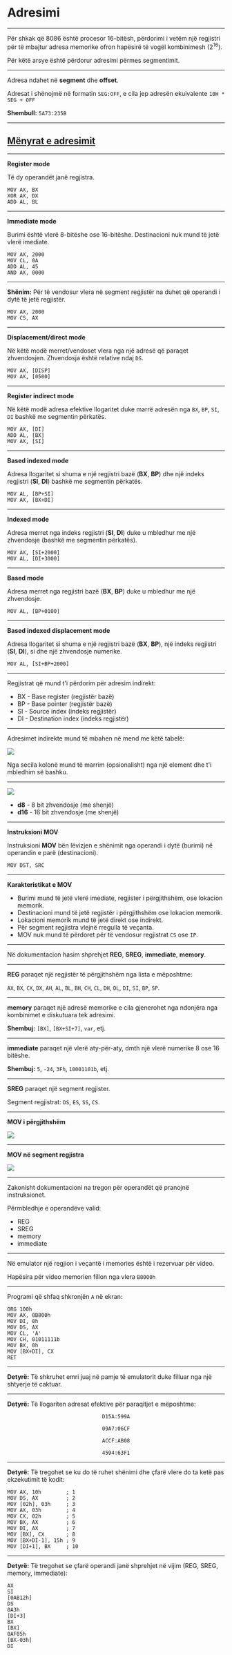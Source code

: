 # Adresimi

---

Për shkak që 8086 është procesor 16-bitësh, përdorimi i vetëm një regjistri për të mbajtur adresa memorike ofron hapësirë të vogël kombinimesh ($2^{16}$).

Për këtë arsye është përdorur adresimi përmes segmentimit.

---

Adresa ndahet në **segment** dhe **offset**.

Adresat i shënojmë në formatin `SEG:OFF`, e cila jep adresën ekuivalente `10H * SEG + OFF`

**Shembull:** `5A73:235B`

---

## [Mënyrat e adresimit](https://www.geeksforgeeks.org/addressing-modes-8086-microprocessor)

---

**Register mode**

Të dy operandët janë regjistra.

```x86asm
MOV AX, BX
XOR AX, DX
ADD AL, BL
```

---

**Immediate mode**

Burimi është vlerë 8-bitëshe ose 16-bitëshe. Destinacioni nuk mund të jetë vlerë imediate.

```x86asm
MOV AX, 2000
MOV CL, 0A
ADD AL, 45
AND AX, 0000
```

---

**Shënim:** Për të vendosur vlera në segment regjistër na duhet që operandi i dytë të jetë regjistër.

```x86asm
MOV AX, 2000
MOV CS, AX
```

---

**Displacement/direct mode**

Në këtë modë merret/vendoset vlera nga një adresë që paraqet zhvendosjen. Zhvendosja është relative ndaj `DS`.

```x86asm
MOV AX, [DISP]
MOV AX, [0500]
```

---

**Register indirect mode**

Në këtë modë adresa efektive llogaritet duke marrë adresën nga `BX`, `BP`, `SI`, `DI` bashkë me segmentin përkatës.

```x86asm
MOV AX, [DI]
ADD AL, [BX]
MOV AX, [SI]
```

---

**Based indexed mode**

Adresa llogaritet si shuma e një regjistri bazë (**BX**, **BP**) dhe një indeks regjistri (**SI**, **DI**) bashkë me segmentin përkatës.

```x86asm
MOV AL, [BP+SI]
MOV AX, [BX+DI]
```

---

**Indexed mode**

Adresa merret nga indeks regjistri (**SI**, **DI**) duke u mbledhur me një zhvendosje (bashkë me segmentin përkatës).

```x86asm
MOV AX, [SI+2000]
MOV AL, [DI+3000]
```

---

**Based mode**

Adresa merret nga regjistri bazë (**BX**, **BP**) duke u mbledhur me një zhvendosje.

```x86asm
MOV AL, [BP+0100]
```

---

**Based indexed displacement mode**

Adresa llogaritet si shuma e një regjistri bazë (**BX**, **BP**), një indeks regjistri (**SI**, **DI**), si dhe një zhvendosje numerike.

```
MOV AL, [SI+BP+2000]
```

---

Regjistrat që mund t'i përdorim për adresim indirekt:

- BX - Base register (regjistër bazë)
- BP - Base pointer (regjistër bazë)
- SI - Source index (indeks regjistër)
- DI - Destination index (indeks regjistër)

---

Adresimet indirekte mund të mbahen në mend me këtë tabelë:

![](/lendet/arkitektura-kompjutereve/8086_addressing.png) <!-- .element: style="max-height:300px;border:none;" -->

Nga secila kolonë mund të marrim (opsionalisht) nga një element dhe t'i mbledhim së bashku.

---

![](/lendet/arkitektura-kompjutereve/8086_addressing2.png) <!-- .element: style="max-height:400px;border:none;" -->

- **d8** - 8 bit zhvendosje (me shenjë)
- **d16** - 16 bit zhvendosje (me shenjë)

---

**Instruksioni MOV**

Instruksioni **MOV** bën lëvizjen e shënimit nga operandi i dytë (burimi) në operandin e parë (destinacioni).

```x86asm
MOV DST, SRC
```

---

**Karakteristikat e MOV**

- Burimi mund të jetë vlerë imediate, regjister i përgjithshëm, ose lokacion memorik.
- Destinacioni mund të jetë regjistër i përgjithshëm ose lokacion memorik.
- Lokacioni memorik mund të jetë direkt ose indirekt.
- Për segment regjistra vlejnë rregulla të veçanta.
- MOV nuk mund të përdoret për të vendosur regjistrat `CS` ose `IP`.

---

Në dokumentacion hasim shprehjet **REG**, **SREG**, **immediate**, **memory**.

---

**REG** paraqet një regjistër të përgjithshëm nga lista e mëposhtme:

`AX`, `BX`, `CX`, `DX`, `AH`, `AL`, `BL`, `BH`, `CH`, `CL`, `DH`, `DL`, `DI`, `SI`, `BP`, `SP`.

---

**memory** paraqet një adresë memorike e cila gjenerohet nga ndonjëra nga kombinimet e diskutuara tek adresimi.

**Shembuj:** `[BX]`, `[BX+SI+7]`, `var`, etj.

---

**immediate** paraqet një vlerë aty-për-aty, dmth një vlerë numerike 8 ose 16 bitëshe.

**Shembuj:** `5`, `-24`, `3Fh`, `10001101b`, etj.

---

**SREG** paraqet një segment regjister.

Segment regjistrat: `DS`, `ES`, `SS`, `CS`.

---

**MOV i përgjithshëm**

![](/lendet/arkitektura-kompjutereve/MOV_1.png) <!-- .element: style="max-height:400px;border:none;" -->

---

**MOV në segment regjistra**

![](/lendet/arkitektura-kompjutereve/MOV_2.png) <!-- .element: style="max-height:400px;border:none;" -->

---

Zakonisht dokumentacioni na tregon për operandët që pranojnë instruksionet.

Përmbledhje e operandëve valid:

- REG
- SREG
- memory
- immediate

---

Në emulator një regjion i veçantë i memories është i rezervuar për video.

Hapësira për video memorien fillon nga vlera `B8000h`

---

Programi që shfaq shkronjën `A` në ekran:

```x86asm
ORG 100h
MOV AX, 0B800h
MOV DI, 0h
MOV DS, AX
MOV CL, 'A'
MOV CH, 01011111b
MOV BX, 0h
MOV [BX+DI], CX
RET
```

---

**Detyrë:** Të shkruhet emri juaj në pamje të emulatorit duke filluar nga një shtyerje të caktuar.

---

**Detyrë:** Të llogariten adresat efektive për paraqitjet e mëposhtme:

$$
\texttt{D15A:599A} \tag{1}
$$

$$
\texttt{09A7:06CF} \tag{2}
$$

$$
\texttt{ACCF:AB08} \tag{3}
$$

$$
\texttt{4594:63F1} \tag{4}
$$

---

**Detyrë:** Të tregohet se ku do të ruhet shënimi dhe çfarë vlere do ta ketë pas ekzekutimit të kodit:

```x86asm
MOV AX, 10h        ; 1
MOV DS, AX         ; 2
MOV [02h], 03h     ; 3
MOV AX, 03h        ; 4
MOV CX, 02h        ; 5
MOV BX, AX         ; 6
MOV DI, AX         ; 7
MOV [BX], CX       ; 8
MOV [BX+DI-1], 15h ; 9
MOV [DI+1], BX     ; 10
```

---

**Detyrë:** Të tregohet se çfarë operandi janë shprehjet në vijim (REG, SREG, memory, immediate):

```x86asm
AX
SI
[0AB12h]
DS
0A3h
[DI+3]
BX
[BX]
0AF05h
[BX-03h]
DI
```
